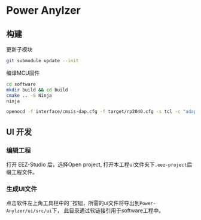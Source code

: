 # Power Anylzer

## 构建
更新子模块
```bash
git submodule update --init
```
编译MCU固件
```bash
cd software
mkdir build && cd build
cmake .. -G Ninja
ninja

openocd -f interface/cmsis-dap.cfg -f target/rp2040.cfg -s tcl -c "adapter speed 5000" -c "program src/rp2040-freertos-template.elf verify reset exit"
```

## UI 开发

### 编辑工程
打开 EEZ-Studio 后，选择Open project, 打开本工程ui文件夹下`.eez-project`后缀工程文件。

### 生成UI文件

点击软件左上角工具栏中的``按钮，所需的ui文件将导出到`Power-Anylzer/ui/src/ui`下，
此目录通过软链接引用于software工程中。
